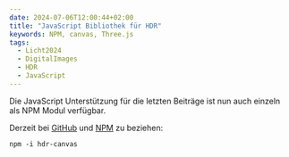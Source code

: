 ```yaml
---
date: 2024-07-06T12:00:44+02:00
title: "JavaScript Bibliothek für HDR"
keywords: NPM, canvas, Three.js
tags:
  - Licht2024
  - DigitalImages
  - HDR
  - JavaScript
---
```


Die JavaScript Unterstützung für die letzten Beiträge ist nun auch einzeln als NPM Modul verfügbar.
<!--more-->

Derzeit bei [GitHub](https://github.com/cmahnke/hdr-canvas/) und [NPM](https://www.npmjs.com/package/hdr-canvas) zu beziehen:

```
npm -i hdr-canvas
```
